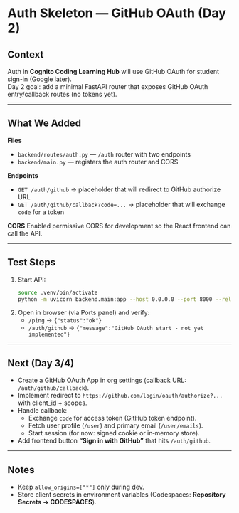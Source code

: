 # Auth Skeleton — GitHub OAuth (Day 2)

## Context
Auth in **Cognito Coding Learning Hub** will use GitHub OAuth for student sign-in (Google later).  
Day 2 goal: add a minimal FastAPI router that exposes GitHub OAuth entry/callback routes (no tokens yet).

---

## What We Added
**Files**
- `backend/routes/auth.py` — `/auth` router with two endpoints
- `backend/main.py` — registers the auth router and CORS

**Endpoints**
- `GET /auth/github` → placeholder that will redirect to GitHub authorize URL
- `GET /auth/github/callback?code=...` → placeholder that will exchange `code` for a token

**CORS**
Enabled permissive CORS for development so the React frontend can call the API.

---

## Test Steps
1. Start API:
   ```bash
   source .venv/bin/activate
   python -m uvicorn backend.main:app --host 0.0.0.0 --port 8000 --reload
   ```
2. Open in browser (via Ports panel) and verify:
   - `/ping` → `{"status":"ok"}`
   - `/auth/github` → `{"message":"GitHub OAuth start - not yet implemented"}`

---

## Next (Day 3/4)
- Create a GitHub OAuth App in org settings (callback URL: `/auth/github/callback`).
- Implement redirect to `https://github.com/login/oauth/authorize?...` with client_id + scopes.
- Handle callback:
  - Exchange `code` for access token (GitHub token endpoint).
  - Fetch user profile (`/user`) and primary email (`/user/emails`).
  - Start session (for now: signed cookie or in‑memory store).
- Add frontend button **“Sign in with GitHub”** that hits `/auth/github`.

---

## Notes
- Keep `allow_origins=["*"]` only during dev.
- Store client secrets in environment variables (Codespaces: **Repository Secrets → CODESPACES**).
